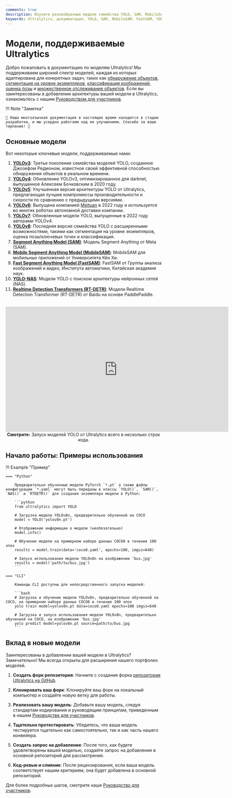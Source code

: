 ```yaml
---
comments: true
description: Изучите разнообразные модели семейства YOLO, SAM, MobileSAM, FastSAM, YOLO-NAS и RT-DETR, поддерживаемые Ultralytics. Начните с примеров использования в командной строке и Python.
keywords: Ultralytics, документация, YOLO, SAM, MobileSAM, FastSAM, YOLO-NAS, RT-DETR, модели, архитектуры, Python, CLI
---
```


# Модели, поддерживаемые Ultralytics

Добро пожаловать в документацию по моделям Ultralytics! Мы поддерживаем широкий спектр моделей, каждая из которых адаптирована для конкретных задач, таких как [обнаружение объектов](../tasks/detect.md), [сегментация на уровне экземпляров](../tasks/segment.md), [классификация изображений](../tasks/classify.md), [оценка позы](../tasks/pose.md) и [множественное отслеживание объектов](../modes/track.md). Если вы заинтересованы в добавлении архитектуры вашей модели в Ultralytics, ознакомьтесь с нашим [Руководством для участников](../../help/contributing.md).

!!! Note "Заметка"

    🚧 Наша многоязычная документация в настоящее время находится в стадии разработки, и мы усердно работаем над ее улучшением. Спасибо за ваше терпение! 🙏

## Основные модели

Вот некоторые ключевые модели, поддерживаемые нами:

1. **[YOLOv3](../../models/yolov3.md)**: Третье поколение семейства моделей YOLO, созданное Джозефом Редмоном, известное своей эффективной способностью обнаружения объектов в реальном времени.
2. **[YOLOv4](../../models/yolov4.md)**: Обновление YOLOv3, оптимизированное для darknet, выпущенное Алексеем Бочковским в 2020 году.
3. **[YOLOv5](../../models/yolov5.md)**: Улучшенная версия архитектуры YOLO от Ultralytics, предлагающая лучшие компромиссы производительности и скорости по сравнению с предыдущими версиями.
4. **[YOLOv6](../../models/yolov6.md)**: Выпущена компанией [Meituan](https://about.meituan.com/) в 2022 году и используется во многих роботах автономной доставки компании.
5. **[YOLOv7](../../models/yolov7.md)**: Обновленные модели YOLO, выпущенные в 2022 году авторами YOLOv4.
6. **[YOLOv8](../../models/yolov8.md)**: Последняя версия семейства YOLO с расширенными возможностями, такими как сегментация на уровне экземпляров, оценка позы/ключевых точек и классификация.
7. **[Segment Anything Model (SAM)](../../models/sam.md)**: Модель Segment Anything от Meta (SAM).
8. **[Mobile Segment Anything Model (MobileSAM)](../../models/mobile-sam.md)**: MobileSAM для мобильных приложений от Университета Кён Хи.
9. **[Fast Segment Anything Model (FastSAM)](../../models/fast-sam.md)**: FastSAM от Группы анализа изображений и видео, Института автоматики, Китайская академия наук.
10. **[YOLO-NAS](../../models/yolo-nas.md)**: Модели YOLO с поиском архитектуры нейронных сетей (NAS).
11. **[Realtime Detection Transformers (RT-DETR)](../../models/rtdetr.md)**: Модели Realtime Detection Transformer (RT-DETR) от Baidu на основе PaddlePaddle.

<p align="center">
  <br>
  <iframe width="720" height="405" src="https://www.youtube.com/embed/MWq1UxqTClU?si=nHAW-lYDzrz68jR0"
    title="YouTube video player" frameborder="0"
    allow="accelerometer; autoplay; clipboard-write; encrypted-media; gyroscope; picture-in-picture; web-share"
    allowfullscreen>
  </iframe>
  <br>
  <strong>Смотрите:</strong> Запуск моделей YOLO от Ultralytics всего в несколько строк кода.
</p>

## Начало работы: Примеры использования

!!! Example "Пример"

    === "Python"

        Предварительно обученные модели PyTorch `*.pt` а также файлы конфигурации `*.yaml` могут быть переданы в классы `YOLO()`, `SAM()`, `NAS()` и `RTDETR()` для создания экземпляра модели в Python:

        ```python
        from ultralytics import YOLO

        # Загрузка модели YOLOv8n, предварительно обученной на COCO
        model = YOLO('yolov8n.pt')

        # Отображение информации о модели (необязательно)
        model.info()

        # Обучение модели на примерном наборе данных COCO8 в течение 100 эпох
        results = model.train(data='coco8.yaml', epochs=100, imgsz=640)

        # Запуск использования модели YOLOv8n на изображении 'bus.jpg'
        results = model('path/to/bus.jpg')
        ```

    === "CLI"

        Команды CLI доступны для непосредственного запуска моделей:

        ```bash
        # Загрузка и обучение модели YOLOv8n, предварительно обученной на COCO, на примерном наборе данных COCO8 в течение 100 эпох
        yolo train model=yolov8n.pt data=coco8.yaml epochs=100 imgsz=640

        # Загрузка и запуск использования модели YOLOv8n, предварительно обученной на COCO, на изображении 'bus.jpg'
        yolo predict model=yolov8n.pt source=path/to/bus.jpg
        ```

## Вклад в новые модели

Заинтересованы в добавлении вашей модели в Ultralytics? Замечательно! Мы всегда открыты для расширения нашего портфолио моделей.

1. **Создать форк репозитория**: Начните с создания форка [репозитория Ultralytics на GitHub](https://github.com/ultralytics/ultralytics).

2. **Клонировать ваш форк**: Клонируйте ваш форк на локальный компьютер и создайте новую ветку для работы.

3. **Реализовать вашу модель**: Добавьте вашу модель, следуя стандартам кодирования и руководящим принципам, приведенным в нашем [Руководстве для участников](../../help/contributing.md).

4. **Тщательно протестировать**: Убедитесь, что ваша модель тестируется тщательно как самостоятельно, так и как часть нашего конвейера.

5. **Создать запрос на добавление**: После того, как будете удовлетворены вашей моделью, создайте запрос на добавление в основной репозиторий для рассмотрения.

6. **Код-ревью и слияние**: После рецензирования, если ваша модель соответствует нашим критериям, она будет добавлена в основной репозиторий.

Для более подробных шагов, смотрите наше [Руководство для участников](../../help/contributing.md).

